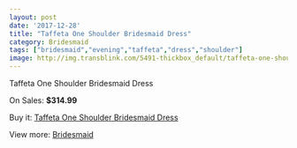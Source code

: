 ```yaml
---
layout: post
date: '2017-12-28'
title: "Taffeta One Shoulder Bridesmaid Dress"
category: Bridesmaid
tags: ["bridesmaid","evening","taffeta","dress","shoulder"]
image: http://img.transblink.com/5491-thickbox_default/taffeta-one-shoulder-bridesmaid-dress.jpg
---
```

Taffeta One Shoulder Bridesmaid Dress

On Sales: **$314.99**
<a href="https://www.transblink.com/en/bridesmaid/1780-taffeta-one-shoulder-bridesmaid-dress.html"><amp-img layout="responsive" width="600" height="600" src="//img.transblink.com/5491-thickbox_default/taffeta-one-shoulder-bridesmaid-dress.jpg" alt="Taffeta One Shoulder Bridesmaid Dress 0" /></a>
<a href="https://www.transblink.com/en/bridesmaid/1780-taffeta-one-shoulder-bridesmaid-dress.html"><amp-img layout="responsive" width="600" height="600" src="//img.transblink.com/5493-thickbox_default/taffeta-one-shoulder-bridesmaid-dress.jpg" alt="Taffeta One Shoulder Bridesmaid Dress 1" /></a>
<a href="https://www.transblink.com/en/bridesmaid/1780-taffeta-one-shoulder-bridesmaid-dress.html"><amp-img layout="responsive" width="600" height="600" src="//img.transblink.com/5492-thickbox_default/taffeta-one-shoulder-bridesmaid-dress.jpg" alt="Taffeta One Shoulder Bridesmaid Dress 2" /></a>

Buy it: [Taffeta One Shoulder Bridesmaid Dress](https://www.transblink.com/en/bridesmaid/1780-taffeta-one-shoulder-bridesmaid-dress.html "Taffeta One Shoulder Bridesmaid Dress")

View more: [Bridesmaid](https://www.transblink.com/en/4-bridesmaid "Bridesmaid")
